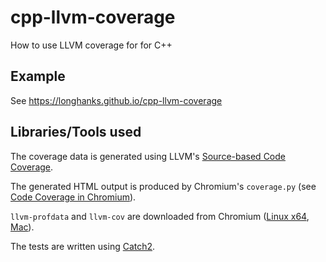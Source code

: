 # cpp-llvm-coverage
How to use LLVM coverage for for C++

## Example
 
See https://longhanks.github.io/cpp-llvm-coverage
 
## Libraries/Tools used

The coverage data is generated using LLVM's [Source-based Code Coverage](https://clang.llvm.org/docs/SourceBasedCodeCoverage.html).

The generated HTML output is produced by Chromium's `coverage.py` (see [Code Coverage in Chromium](https://chromium.googlesource.com/chromium/src/+/master/docs/testing/code_coverage.md)).

`llvm-profdata` and `llvm-cov` are downloaded from Chromium ([Linux x64](https://commondatastorage.googleapis.com/chromium-browser-clang/Linux_x64/llvm-code-coverage-361419-76a8a0cb-1.tgz), [Mac](https://commondatastorage.googleapis.com/chromium-browser-clang/Mac/llvm-code-coverage-361419-76a8a0cb-1.tgz)).

The tests are written using [Catch2](https://github.com/catchorg/Catch2).

